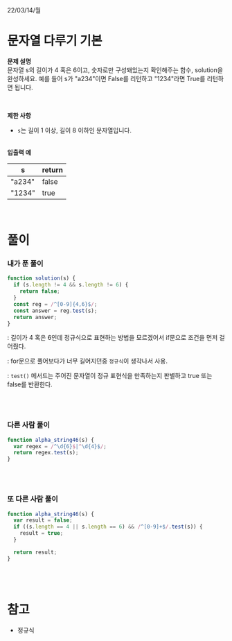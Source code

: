 22/03/14/월

<h1>문자열 다루기 기본</h1>

<strong>문제 설명</strong>  
문자열 s의 길이가 4 혹은 6이고, 숫자로만 구성돼있는지 확인해주는 함수, solution을 완성하세요. 예를 들어 s가 "a234"이면 False를 리턴하고 "1234"라면 True를 리턴하면 됩니다.

<br>

<strong>제한 사항</strong>

- `s`는 길이 1 이상, 길이 8 이하인 문자열입니다.

<br>
<strong>입출력 예</strong>

| s      | return |
| ------ | ------ |
| "a234" | false  |
| "1234" | true   |

<br>

<h1>풀이</h1>
<h3>내가 푼 풀이</h3>

```javascript
function solution(s) {
  if (s.length != 4 && s.length != 6) {
    return false;
  }
  const reg = /^[0-9]{4,6}$/;
  const answer = reg.test(s);
  return answer;
}
```

: 길이가 4 혹은 6인데 정규식으로 표현하는 방법을 모르겠어서 if문으로 조건을 먼저 걸어줬다.

: for문으로 풀어보다가 너무 길어지던중 `정규식`이 생각나서 사용.

: `test()` 메서드는 주어진 문자열이 정규 표현식을 만족하는지 판별하고 true 또는 false를 반환한다.

<br>
<br>
<h3>다른 사람 풀이</h3>

```javascript
function alpha_string46(s) {
  var regex = /^\d{6}$|^\d{4}$/;
  return regex.test(s);
}
```

<br>
<br>
<h3>또 다른 사람 풀이</h3>

```javascript
function alpha_string46(s) {
  var result = false;
  if ((s.length == 4 || s.length == 6) && /^[0-9]+$/.test(s)) {
    result = true;
  }

  return result;
}
```

<br>
<br>

<h1>참고</h1>

- 정규식
